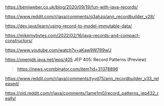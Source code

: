 https://benjiweber.co.uk/blog/2020/09/19/fun-with-java-records/

https://www.reddit.com/r/java/comments/q3ahzq/ann_recordbuilder_v28/

https://dev.java/learn/using-record-to-model-immutable-data/

https://mikemybytes.com/2022/02/16/java-records-and-compact-constructors/

https://www.youtube.com/watch?v=aKaw9W789wU

https://openjdk.java.net/jeps/405 JEP 405: Record Patterns (Preview)
> https://news.ycombinator.com/item?id=31378896

https://www.reddit.com/r/java/comments/tyyd75/ann_recordbuilder_v33_released/

https://old.reddit.com/r/java/comments/1ame1m0/record_patterns_jep432_really/